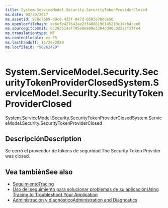 ```yaml
---
title: System.ServiceModel.Security.SecurityTokenProviderClosed
ms.date: 03/30/2017
ms.assetid: 978c76b9-a9c8-435f-847d-0503e78dde50
ms.openlocfilehash: ee6efe427642ae23f4888196145210c34cb4cee0
ms.sourcegitcommit: bc293b14af795e0e999e3304dd40c0222cf2ffe4
ms.translationtype: MT
ms.contentlocale: es-ES
ms.lasthandoff: 11/26/2020
ms.locfileid: "96262429"
---
```

# <a name="systemservicemodelsecuritysecuritytokenproviderclosed"></a><span data-ttu-id="a62dc-102">System.ServiceModel.Security.SecurityTokenProviderClosed</span><span class="sxs-lookup"><span data-stu-id="a62dc-102">System.ServiceModel.Security.SecurityTokenProviderClosed</span></span>

<span data-ttu-id="a62dc-103">System.ServiceModel.Security.SecurityTokenProviderClosed</span><span class="sxs-lookup"><span data-stu-id="a62dc-103">System.ServiceModel.Security.SecurityTokenProviderClosed</span></span>  
  
## <a name="description"></a><span data-ttu-id="a62dc-104">Descripción</span><span class="sxs-lookup"><span data-stu-id="a62dc-104">Description</span></span>  

 <span data-ttu-id="a62dc-105">Se cerró el proveedor de tokens de seguridad.</span><span class="sxs-lookup"><span data-stu-id="a62dc-105">The Security Token Provider was closed.</span></span>  
  
## <a name="see-also"></a><span data-ttu-id="a62dc-106">Vea también</span><span class="sxs-lookup"><span data-stu-id="a62dc-106">See also</span></span>

- [<span data-ttu-id="a62dc-107">Seguimiento</span><span class="sxs-lookup"><span data-stu-id="a62dc-107">Tracing</span></span>](index.md)
- [<span data-ttu-id="a62dc-108">Uso del seguimiento para solucionar problemas de su aplicación</span><span class="sxs-lookup"><span data-stu-id="a62dc-108">Using Tracing to Troubleshoot Your Application</span></span>](using-tracing-to-troubleshoot-your-application.md)
- [<span data-ttu-id="a62dc-109">Administración y diagnóstico</span><span class="sxs-lookup"><span data-stu-id="a62dc-109">Administration and Diagnostics</span></span>](../index.md)
